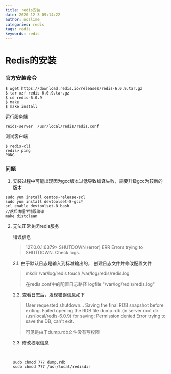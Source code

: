 ```yaml
---
title: redis安装
date: 2020-12-3 09:14:22
author: noslime
categories: redis
tags: redis
keywords: redis
---
```


# Redis的安装

### 官方安装命令

```shell
$ wget https://download.redis.io/releases/redis-6.0.9.tar.gz
$ tar xzf redis-6.0.9.tar.gz
$ cd redis-6.0.9
$ make
$ make install 
```

运行服务端

```shell
reids-server  /usr/local/redis/redis.conf
```

测试客户端

```shell
$ redis-cli
redis> ping
PONG
```



### 问题

1. 安装过程中可能出现因为gcc版本过低导致编译失败，需要升级gcc为较新的版本

```shell
sudo yum install centos-release-scl
sudo yum install devtoolset-8-gcc*
scl enable devtoolset-8 bash
//然后清理下错误编译
make distclean
```

2. 无法正常关闭redis服务

   错误信息

   > 127.0.0.1:6379> SHUTDOWN
   > (error) ERR Errors trying to SHUTDOWN. Check logs.

   2.1. 由于默认日志是输入到标准输出的， 创建日志文件并修改配置文件

   > mkdir /var/log/redis
   > touch /var/log/redis/redis.log
   >
   > 在redis.conf中的配置日志路径
   > logfile "/var/log/redis/redis.log"

   2.2. 查看日志后，发现错误信息如下

   > User requested shutdown...
   > Saving the final RDB snapshot before exiting.
   > Failed opening the RDB file dump.rdb (in server root dir /usr/local/redis-6.0.9) for saving: Permission denied
   > Error trying to save the DB, can't exit.
   >
   > 可见是由于dump.rdb文件没有写权限

   2.3. 修改权限信息

   ​		

   ```shell
   sudo chmod 777 dump.rdb
   sudo chmod 777 /usr/local/redisdir
   ```

   
